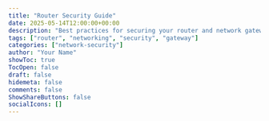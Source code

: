 ```yaml
---
title: "Router Security Guide"
date: 2025-05-14T12:00:00+00:00
description: "Best practices for securing your router and network gateway"
tags: ["router", "networking", "security", "gateway"]
categories: ["network-security"]
author: "Your Name"
showToc: true
TocOpen: false
draft: false
hidemeta: false
comments: false
ShowShareButtons: false
socialIcons: []
---
```

